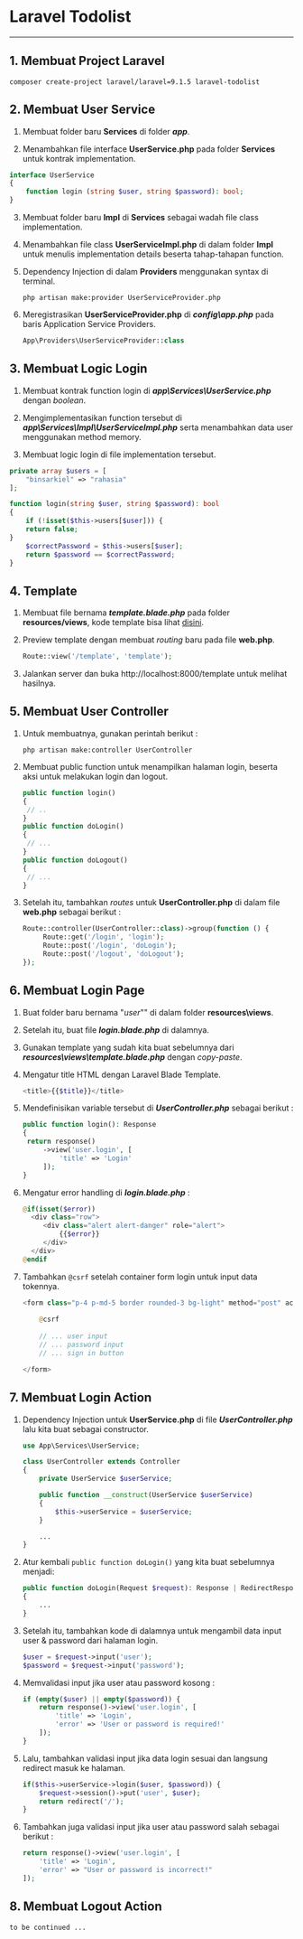 Laravel Todolist<a name="TOP"></a>
================

- - - -

## 1. Membuat Project Laravel ##

    composer create-project laravel/laravel=9.1.5 laravel-todolist


## 2. Membuat User Service ##

1. Membuat folder baru **Services** di folder ***app***.

2. Menambahkan file interface **UserService.php** pada folder **Services** untuk kontrak implementation.

```php
interface UserService
{
    function login (string $user, string $password): bool;
}
```

3. Membuat folder baru **Impl** di **Services** sebagai wadah file class implementation.

4. Menambahkan file class **UserServiceImpl.php** di dalam folder **Impl** untuk menulis implementation details beserta tahap-tahapan function.

5. Dependency Injection di dalam **Providers** menggunakan syntax di terminal.

       php artisan make:provider UserServiceProvider.php

6. Meregistrasikan **UserServiceProvider.php** di ***config\app.php*** pada baris Application Service Providers.

    ```php
    App\Providers\UserServiceProvider::class
    ```

## 3. Membuat Logic Login ##

1. Membuat kontrak function login di ***app\Services\UserService.php*** dengan *boolean*.

2. Mengimplementasikan function tersebut di ***app\Services\Impl\UserServiceImpl.php*** serta menambahkan data user menggunakan method memory.

3. Membuat logic login di file implementation tersebut.
```php
private array $users = [
    "binsarkiel" => "rahasia"
];

function login(string $user, string $password): bool
{
    if (!isset($this->users[$user])) {
    return false;
}
    $correctPassword = $this->users[$user];
    return $password == $correctPassword;
}
```
        
## 4. Template ##

1. Membuat file bernama ***template.blade.php*** pada folder **resources/views**, kode template bisa lihat [disini](https://github.com/binsarkiel/laravel-todolist/blob/master/resources/views/template.blade.php).

2. Preview template dengan membuat *routing* baru pada file **web.php**.
    ```php
    Route::view('/template', 'template');
    ```

3. Jalankan server dan buka http://localhost:8000/template untuk melihat hasilnya.


## 5. Membuat User Controller ##

1. Untuk membuatnya, gunakan perintah berikut :

   ```
   php artisan make:controller UserController
   ```

2. Membuat public function untuk menampilkan halaman login, beserta aksi untuk melakukan login dan logout.
   
   ```php
   public function login()
   {
    // ..
   }
   public function doLogin()
   {
    // ...
   }
   public function doLogout()
   {
    // ...
   }
   ```

3. Setelah itu, tambahkan *routes* untuk **UserController.php** di dalam file **web.php** sebagai berikut : 

   ```php
   Route::controller(UserController::class)->group(function () {
        Route::get('/login', 'login');
        Route::post('/login', 'doLogin');
        Route::post('/logout', 'doLogout');
   });
   ```

## 6. Membuat Login Page ##

1. Buat folder baru bernama "*user*"" di dalam folder **resources\views**.

2. Setelah itu, buat file ***login.blade.php*** di dalamnya. 

3. Gunakan template yang sudah kita buat sebelumnya dari ***resources\views\template.blade.php*** dengan *copy-paste*.

5. Mengatur title HTML dengan Laravel Blade Template.
   ```php
   <title>{{$title}}</title>
   ```

6. Mendefinisikan variable tersebut di ***UserController.php*** sebagai berikut :
   ```php
   public function login(): Response
   {
    return response()
        ->view('user.login', [
            'title' => 'Login'
        ]);
   }
   ```

7. Mengatur error handling di ***login.blade.php*** :
   ```php
   @if(isset($error))
     <div class="row">
        <div class="alert alert-danger" role="alert">
            {{$error}}
        </div>
     </div>
   @endif
   ```

8. Tambahkan `@csrf` setelah container form login untuk input data tokennya.
    ```php
    <form class="p-4 p-md-5 border rounded-3 bg-light" method="post" action="/login">
        
        @csrf
        
        // ... user input
        // ... password input
        // ... sign in button
    
    </form>
    ```
 
## 7. Membuat Login Action ##

1. Dependency Injection untuk **UserService.php** di file ***UserController.php*** lalu kita buat sebagai constructor.
    ```php
    use App\Services\UserService;

    class UserController extends Controller
    {
        private UserService $userService;

        public function __construct(UserService $userService)
        {
            $this->userService = $userService;
        }

        ...
    }
    ```


1. Atur kembali `public function doLogin()` yang kita buat sebelumnya menjadi: 

    ```php
    public function doLogin(Request $request): Response | RedirectResponse
    {
        ...
    }
    ```

2. Setelah itu, tambahkan kode di dalamnya untuk mengambil data input user & password dari halaman login.

    ```php
    $user = $request->input('user');
    $password = $request->input('password');
    ```

3. Memvalidasi input jika user atau password kosong :
    ```php
    if (empty($user) || empty($password)) {
        return response()->view('user.login', [
            'title' => 'Login',
            'error' => 'User or password is required!'
        ]);
    }
    ```

4. Lalu, tambahkan validasi input jika data login sesuai dan langsung redirect masuk ke halaman.
    ```php
    if($this->userService->login($user, $password)) {
        $request->session()->put('user', $user);
        return redirect('/');
    }
    ```

5. Tambahkan juga validasi input jika user atau password salah sebagai berikut :
    ```php
    return response()->view('user.login', [
        'title' => 'Login',
        'error' => "User or password is incorrect!"
    ]);
    ```

## 8. Membuat Logout Action
    to be continued ...